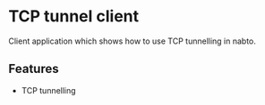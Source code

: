 # TCP tunnel client

Client application which shows how to use TCP tunnelling in nabto.

## Features

  * TCP tunnelling
